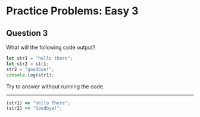 # Practice Problems: Easy 3

## Question 3

What will the following code output?

```js
let str1 = "hello there";
let str2 = str1;
str2 = "goodbye!";
console.log(str1);
```

Try to answer without running the code.

---

```js
(str1) => "Hello There";
(str2) => "Goodbye!";
```
